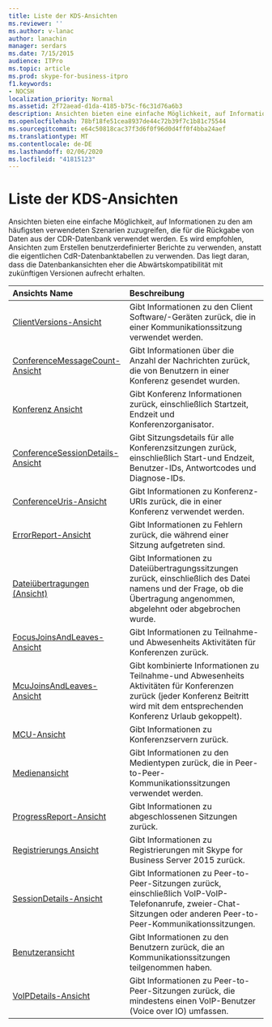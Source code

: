 ```yaml
---
title: Liste der KDS-Ansichten
ms.reviewer: ''
ms.author: v-lanac
author: lanachin
manager: serdars
ms.date: 7/15/2015
audience: ITPro
ms.topic: article
ms.prod: skype-for-business-itpro
f1.keywords:
- NOCSH
localization_priority: Normal
ms.assetid: 2f72aead-d1da-4185-b75c-f6c31d76a6b3
description: Ansichten bieten eine einfache Möglichkeit, auf Informationen zu den am häufigsten verwendeten Szenarien zuzugreifen, die für die Rückgabe von Daten aus der CDR-Datenbank verwendet werden. Es wird empfohlen, Ansichten zum Erstellen benutzerdefinierter Berichte zu verwenden, anstatt die eigentlichen CdR-Datenbanktabellen zu verwenden. Das liegt daran, dass die Datenbankansichten eher die Abwärtskompatibilität mit zukünftigen Versionen aufrecht erhalten.
ms.openlocfilehash: 78bf18fe51cea8937de44c72b39f7c1b81c75544
ms.sourcegitcommit: e64c50818cac37f3d6f0f96d0d4ff0f4bba24aef
ms.translationtype: MT
ms.contentlocale: de-DE
ms.lasthandoff: 02/06/2020
ms.locfileid: "41815123"
---
```

# <a name="list-of-cdr-views"></a>Liste der KDS-Ansichten
 
Ansichten bieten eine einfache Möglichkeit, auf Informationen zu den am häufigsten verwendeten Szenarien zuzugreifen, die für die Rückgabe von Daten aus der CDR-Datenbank verwendet werden. Es wird empfohlen, Ansichten zum Erstellen benutzerdefinierter Berichte zu verwenden, anstatt die eigentlichen CdR-Datenbanktabellen zu verwenden. Das liegt daran, dass die Datenbankansichten eher die Abwärtskompatibilität mit zukünftigen Versionen aufrecht erhalten.
  
|**Ansichts Name**|**Beschreibung**|
|:-----|:-----|
|[ClientVersions-Ansicht](clientversions-0.md) <br/> |Gibt Informationen zu den Client Software/-Geräten zurück, die in einer Kommunikationssitzung verwendet werden.  <br/> |
|[ConferenceMessageCount-Ansicht](conferencemessagecount-0.md) <br/> |Gibt Informationen über die Anzahl der Nachrichten zurück, die von Benutzern in einer Konferenz gesendet wurden.  <br/> |
|[Konferenz Ansicht](conferences-0.md) <br/> |Gibt Konferenz Informationen zurück, einschließlich Startzeit, Endzeit und Konferenzorganisator.  <br/> |
|[ConferenceSessionDetails-Ansicht](conferencesessiondetails.md) <br/> |Gibt Sitzungsdetails für alle Konferenzsitzungen zurück, einschließlich Start-und Endzeit, Benutzer-IDs, Antwortcodes und Diagnose-IDs.  <br/> |
|[ConferenceUris-Ansicht](conferenceuris-0.md) <br/> |Gibt Informationen zu Konferenz-URIs zurück, die in einer Konferenz verwendet werden.  <br/> |
|[ErrorReport-Ansicht](errorreport-0.md) <br/> |Gibt Informationen zu Fehlern zurück, die während einer Sitzung aufgetreten sind.  <br/> |
|[Dateiübertragungen (Ansicht)](filetransfers.md) <br/> |Gibt Informationen zu Dateiübertragungssitzungen zurück, einschließlich des Datei namens und der Frage, ob die Übertragung angenommen, abgelehnt oder abgebrochen wurde.  <br/> |
|[FocusJoinsAndLeaves-Ansicht](focusjoinsandleaves-0.md) <br/> |Gibt Informationen zu Teilnahme-und Abwesenheits Aktivitäten für Konferenzen zurück.  <br/> |
|[McuJoinsAndLeaves-Ansicht](mcujoinsandleaves-0.md) <br/> |Gibt kombinierte Informationen zu Teilnahme-und Abwesenheits Aktivitäten für Konferenzen zurück (jeder Konferenz Beitritt wird mit dem entsprechenden Konferenz Urlaub gekoppelt).  <br/> |
|[MCU-Ansicht](mcus-0.md) <br/> |Gibt Informationen zu Konferenzservern zurück.  <br/> |
|[Medienansicht](media-0.md) <br/> |Gibt Informationen zu den Medientypen zurück, die in Peer-to-Peer-Kommunikationssitzungen verwendet werden.  <br/> |
|[ProgressReport-Ansicht](progressreport-0.md) <br/> |Gibt Informationen zu abgeschlossenen Sitzungen zurück.  <br/> |
|[Registrierungs Ansicht](registration-0.md) <br/> |Gibt Informationen zu Registrierungen mit Skype for Business Server 2015 zurück.  <br/> |
|[SessionDetails-Ansicht](sessiondetails-0.md) <br/> |Gibt Informationen zu Peer-to-Peer-Sitzungen zurück, einschließlich VoIP-VoIP-Telefonanrufe, zweier-Chat-Sitzungen oder anderen Peer-to-Peer-Kommunikationssitzungen.  <br/> |
|[Benutzeransicht](user.md) <br/> |Gibt Informationen zu den Benutzern zurück, die an Kommunikationssitzungen teilgenommen haben.  <br/> |
|[VoIPDetails-Ansicht](voipdetails.md) <br/> |Gibt Informationen zu Peer-to-Peer-Sitzungen zurück, die mindestens einen VoIP-Benutzer (Voice over IO) umfassen.  <br/> |
   

